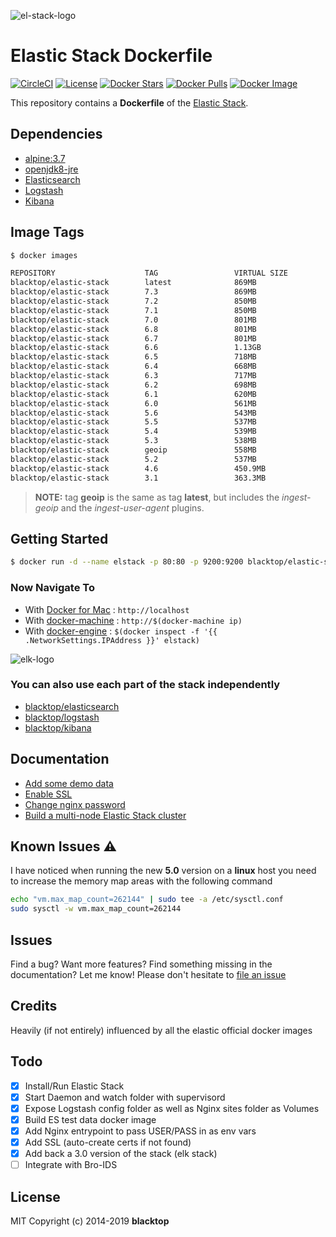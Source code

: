![el-stack-logo](https://raw.githubusercontent.com/blacktop/docker-elastic-stack/master/docs/img/el_stack_logo.png)

# Elastic Stack Dockerfile

[![CircleCI](https://circleci.com/gh/blacktop/docker-elastic-stack.png?style=shield)](https://circleci.com/gh/blacktop/docker-elastic-stack) [![License](http://img.shields.io/:license-mit-blue.svg)](http://doge.mit-license.org) [![Docker Stars](https://img.shields.io/docker/stars/blacktop/elastic-stack.svg)](https://hub.docker.com/r/blacktop/elastic-stack/) [![Docker Pulls](https://img.shields.io/docker/pulls/blacktop/elastic-stack.svg)](https://hub.docker.com/r/blacktop/elastic-stack/) [![Docker Image](https://img.shields.io/badge/docker%20image-869MB-blue.svg)](https://hub.docker.com/r/blacktop/elastic-stack/)

This repository contains a **Dockerfile** of the [Elastic Stack](https://www.elastic.co/products).

## Dependencies

- [alpine:3.7](https://hub.docker.com/_/alpine/)
- [openjdk8-jre](https://pkgs.alpinelinux.org/package/v3.4/community/x86_64/openjdk8-jre)
- [Elasticsearch](https://www.elastic.co/products/elasticsearch)
- [Logstash](https://www.elastic.co/products/logstash)
- [Kibana](https://www.elastic.co/products/kibana)

## Image Tags

```bash
$ docker images

REPOSITORY                    TAG                 VIRTUAL SIZE
blacktop/elastic-stack        latest              869MB
blacktop/elastic-stack        7.3                 869MB
blacktop/elastic-stack        7.2                 850MB
blacktop/elastic-stack        7.1                 850MB
blacktop/elastic-stack        7.0                 801MB
blacktop/elastic-stack        6.8                 801MB
blacktop/elastic-stack        6.7                 801MB
blacktop/elastic-stack        6.6                 1.13GB
blacktop/elastic-stack        6.5                 718MB
blacktop/elastic-stack        6.4                 668MB
blacktop/elastic-stack        6.3                 717MB
blacktop/elastic-stack        6.2                 698MB
blacktop/elastic-stack        6.1                 620MB
blacktop/elastic-stack        6.0                 561MB
blacktop/elastic-stack        5.6                 543MB
blacktop/elastic-stack        5.5                 537MB
blacktop/elastic-stack        5.4                 539MB
blacktop/elastic-stack        5.3                 538MB
blacktop/elastic-stack        geoip               558MB
blacktop/elastic-stack        5.2                 537MB
blacktop/elastic-stack        4.6                 450.9MB
blacktop/elastic-stack        3.1                 363.3MB
```

> **NOTE:** tag **geoip** is the same as tag **latest**, but includes the _ingest-geoip_ and the _ingest-user-agent_ plugins.

## Getting Started

```bash
$ docker run -d --name elstack -p 80:80 -p 9200:9200 blacktop/elastic-stack
```

### Now Navigate To

- With [Docker for Mac](https://docs.docker.com/engine/installation/mac/) : `http://localhost`
- With [docker-machine](https://docs.docker.com/machine/) : `http://$(docker-machine ip)`
- With [docker-engine](https://docker.github.io/engine/installation/) : `$(docker inspect -f '{{ .NetworkSettings.IPAddress }}' elstack)`

![elk-logo](https://raw.githubusercontent.com/blacktop/docker-elk/master/docs/img/discover.png)

### You can also use each part of the stack independently

- [blacktop/elasticsearch](https://github.com/blacktop/docker-elasticsearch-alpine)
- [blacktop/logstash](https://github.com/blacktop/docker-logstash-alpine)
- [blacktop/kibana](https://github.com/blacktop/docker-kibana-alpine)

## Documentation

- [Add some demo data](docs/add-data.md)
- [Enable SSL](docs/ssl.md)
- [Change nginx password](docs/change-pass.md)
- [Build a multi-node Elastic Stack cluster](docs/mutil-node.md)

## Known Issues :warning:

I have noticed when running the new **5.0** version on a **linux** host you need to increase the memory map areas with the following command

```bash
echo "vm.max_map_count=262144" | sudo tee -a /etc/sysctl.conf
sudo sysctl -w vm.max_map_count=262144
```

## Issues

Find a bug? Want more features? Find something missing in the documentation? Let me know! Please don't hesitate to [file an issue](https://github.com/blacktop/docker-elastic-stack/issues/new)

## Credits

Heavily (if not entirely) influenced by all the elastic official docker images

## Todo

- [x] Install/Run Elastic Stack
- [x] Start Daemon and watch folder with supervisord
- [x] Expose Logstash config folder as well as Nginx sites folder as Volumes
- [x] Build ES test data docker image
- [x] Add Nginx entrypoint to pass USER/PASS in as env vars
- [x] Add SSL (auto-create certs if not found)
- [x] Add back a 3.0 version of the stack (elk stack)
- [ ] Integrate with Bro-IDS

## License

MIT Copyright (c) 2014-2019 **blacktop**
